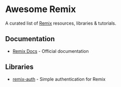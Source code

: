 # Awesome Remix
A curated list of [Remix](https://remix.run/) resources, libraries &amp; tutorials.

## Documentation

- [Remix Docs](https://remix.run/docs) - Official documentation

## Libraries

- [remix-auth](https://github.com/sergiodxa/remix-auth) - Simple authentication for Remix


